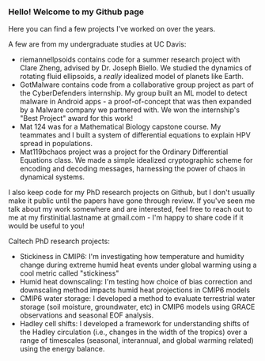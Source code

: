 ### Hello! Welcome to my Github page

Here you can find a few projects I've worked on over the years.

A few are from my undergraduate studies at UC Davis:
* riemannellpsoids contains code for a summer research project with Clare Zheng, advised by Dr. Joseph Biello. We studied the dynamics of rotating fluid ellipsoids, a *really* idealized model of planets like Earth.
* GotMalware contains code from a collaborative group project as part of the CyberDefenders internship. My group built an ML model to detect malware in Android apps - a proof-of-concept that was then expanded by a Malware company we partnered with. We won the internship's "Best Project" award for this work!
* Mat 124 was for a Mathematical Biology capstone course. My teammates and I built a system of differential equations to explain HPV spread in populations.
* Mat119bchaos project was a project for the Ordinary Differential Equations class. We made a simple idealized cryptographic scheme for encoding and decoding messages, harnessing the power of chaos in dynamical systems.

I also keep code for my PhD research projects on Github, but I don't usually make it public until the papers have gone through review. If you've seen me talk about my work somewhere and are interested, feel free to reach out to me at my firstinitial.lastname at gmail.com - I'm happy to share code if it would be useful to you!

Caltech PhD research projects: 
* Stickiness in CMIP6: I'm investigating how temperature and humidity change during extreme humid heat events under global warming using a cool metric called "stickiness"
* Humid heat downscaling: I'm testing how choice of bias correction and downscaling method impacts humid heat projections in CMIP6 models  
* CMIP6 water storage: I developed a method to evaluate terrestrial water storage (soil moisture, groundwater, etc) in CMIP6 models using GRACE observations and seasonal EOF analysis.
* Hadley cell shifts: I developed a framework for understanding shifts of the Hadley circulation (i.e., changes in the width of the tropics) over a range of timescales (seasonal, interannual, and global warming related) using the energy balance.   
